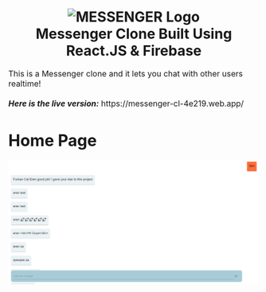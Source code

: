<h1 align="center">
  <img title="Messenger" src="https://upload.wikimedia.org/wikipedia/commons/thumb/6/6c/Facebook_Messenger_logo_2018.svg/512px-Facebook_Messenger_logo_2018.svg.png" alt="MESSENGER Logo" width="400" />
  <br>
  Messenger Clone Built Using React.JS & Firebase
</h1>

<p><font size="3">
  This is a Messenger clone and it lets you chat with other users realtime!
  <br><br> 
  <strong><em>Here is the live version:</em></strong> https://messenger-cl-4e219.web.app/
</p>
  
# Home Page  
  
<div align="center"><a name="menu"></a>

<img src="./public/images/1.PNG">

</div>
